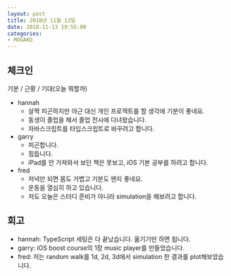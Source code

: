 ```yaml
---
layout: post
title: 2018년 11월 13일
date: 2018-11-13 19:55:00
categories:
- MOGAKO
---
```


## 체크인

기분 / 근황 / 기대(오늘 뭐할까)

* hannah
    * 살짝 피곤하지만 야근 대신 개인 프로젝트를 할 생각에 기분이 좋네요.
    * 동생이 졸업을 해서 졸업 전시에 다녀왔습니다.
    * 자바스크립트를 타입스크립트로 바꾸려고 합니다.
* garry
    * 피곤합니다.
    * 힘듭니다.
    * iPad를 안 가져와서 보던 책은 못보고, iOS 기본 공부를 하려고 합니다.
* fred
    * 저녁만 되면 몸도 가볍고 기분도 왠지 좋네요.
    * 운동을 열심히 하고 있습니다.
    * 저도 오늘은 스터디 준비가 아니라 simulation을 해보려고 합니다.

## 회고

* hannah: TypeScript 세팅은 다 끝났습니다. 옮기기만 하면 됩니다.
* garry: iOS boost course의 1장 music player를 만들었습니다.
* fred: 저는 random walk를 1d, 2d, 3d에서 simulation 한 결과를 plot해보았습니다.

